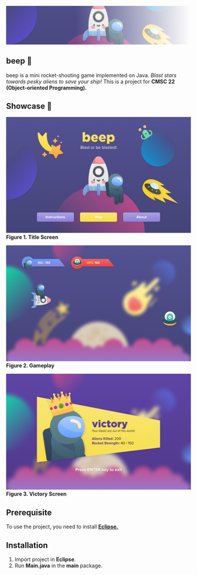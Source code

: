 ![Image of Banner](readme/banner.png)
## beep 🚀
beep is a mini rocket-shooting game implemented on Java. *Blast stars towards pesky aliens to save your ship!* This is a project for **CMSC 22 (Object-oriented Programming).**

## Showcase 🌠
![Image of Title Screen](readme/title.png)
**Figure 1. Title Screen**

![Image of Gameplay](readme/game.png)
**Figure 2. Gameplay**

![Image of Victory Screen](readme/victory.png)
**Figure 3. Victory Screen**

## Prerequisite
To use the project, you need to install [**Eclipse.**](https://www.eclipse.org/downloads/)

## Installation
1. Import project in **Eclipse**.
2. Run **Main.java** in the **main** package.